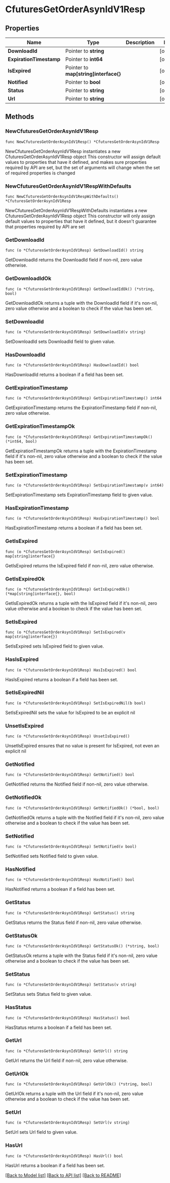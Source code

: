 # CfuturesGetOrderAsynIdV1Resp

## Properties

Name | Type | Description | Notes
------------ | ------------- | ------------- | -------------
**DownloadId** | Pointer to **string** |  | [optional] 
**ExpirationTimestamp** | Pointer to **int64** |  | [optional] 
**IsExpired** | Pointer to **map[string]interface{}** |  | [optional] 
**Notified** | Pointer to **bool** |  | [optional] 
**Status** | Pointer to **string** |  | [optional] 
**Url** | Pointer to **string** |  | [optional] 

## Methods

### NewCfuturesGetOrderAsynIdV1Resp

`func NewCfuturesGetOrderAsynIdV1Resp() *CfuturesGetOrderAsynIdV1Resp`

NewCfuturesGetOrderAsynIdV1Resp instantiates a new CfuturesGetOrderAsynIdV1Resp object
This constructor will assign default values to properties that have it defined,
and makes sure properties required by API are set, but the set of arguments
will change when the set of required properties is changed

### NewCfuturesGetOrderAsynIdV1RespWithDefaults

`func NewCfuturesGetOrderAsynIdV1RespWithDefaults() *CfuturesGetOrderAsynIdV1Resp`

NewCfuturesGetOrderAsynIdV1RespWithDefaults instantiates a new CfuturesGetOrderAsynIdV1Resp object
This constructor will only assign default values to properties that have it defined,
but it doesn't guarantee that properties required by API are set

### GetDownloadId

`func (o *CfuturesGetOrderAsynIdV1Resp) GetDownloadId() string`

GetDownloadId returns the DownloadId field if non-nil, zero value otherwise.

### GetDownloadIdOk

`func (o *CfuturesGetOrderAsynIdV1Resp) GetDownloadIdOk() (*string, bool)`

GetDownloadIdOk returns a tuple with the DownloadId field if it's non-nil, zero value otherwise
and a boolean to check if the value has been set.

### SetDownloadId

`func (o *CfuturesGetOrderAsynIdV1Resp) SetDownloadId(v string)`

SetDownloadId sets DownloadId field to given value.

### HasDownloadId

`func (o *CfuturesGetOrderAsynIdV1Resp) HasDownloadId() bool`

HasDownloadId returns a boolean if a field has been set.

### GetExpirationTimestamp

`func (o *CfuturesGetOrderAsynIdV1Resp) GetExpirationTimestamp() int64`

GetExpirationTimestamp returns the ExpirationTimestamp field if non-nil, zero value otherwise.

### GetExpirationTimestampOk

`func (o *CfuturesGetOrderAsynIdV1Resp) GetExpirationTimestampOk() (*int64, bool)`

GetExpirationTimestampOk returns a tuple with the ExpirationTimestamp field if it's non-nil, zero value otherwise
and a boolean to check if the value has been set.

### SetExpirationTimestamp

`func (o *CfuturesGetOrderAsynIdV1Resp) SetExpirationTimestamp(v int64)`

SetExpirationTimestamp sets ExpirationTimestamp field to given value.

### HasExpirationTimestamp

`func (o *CfuturesGetOrderAsynIdV1Resp) HasExpirationTimestamp() bool`

HasExpirationTimestamp returns a boolean if a field has been set.

### GetIsExpired

`func (o *CfuturesGetOrderAsynIdV1Resp) GetIsExpired() map[string]interface{}`

GetIsExpired returns the IsExpired field if non-nil, zero value otherwise.

### GetIsExpiredOk

`func (o *CfuturesGetOrderAsynIdV1Resp) GetIsExpiredOk() (*map[string]interface{}, bool)`

GetIsExpiredOk returns a tuple with the IsExpired field if it's non-nil, zero value otherwise
and a boolean to check if the value has been set.

### SetIsExpired

`func (o *CfuturesGetOrderAsynIdV1Resp) SetIsExpired(v map[string]interface{})`

SetIsExpired sets IsExpired field to given value.

### HasIsExpired

`func (o *CfuturesGetOrderAsynIdV1Resp) HasIsExpired() bool`

HasIsExpired returns a boolean if a field has been set.

### SetIsExpiredNil

`func (o *CfuturesGetOrderAsynIdV1Resp) SetIsExpiredNil(b bool)`

 SetIsExpiredNil sets the value for IsExpired to be an explicit nil

### UnsetIsExpired
`func (o *CfuturesGetOrderAsynIdV1Resp) UnsetIsExpired()`

UnsetIsExpired ensures that no value is present for IsExpired, not even an explicit nil
### GetNotified

`func (o *CfuturesGetOrderAsynIdV1Resp) GetNotified() bool`

GetNotified returns the Notified field if non-nil, zero value otherwise.

### GetNotifiedOk

`func (o *CfuturesGetOrderAsynIdV1Resp) GetNotifiedOk() (*bool, bool)`

GetNotifiedOk returns a tuple with the Notified field if it's non-nil, zero value otherwise
and a boolean to check if the value has been set.

### SetNotified

`func (o *CfuturesGetOrderAsynIdV1Resp) SetNotified(v bool)`

SetNotified sets Notified field to given value.

### HasNotified

`func (o *CfuturesGetOrderAsynIdV1Resp) HasNotified() bool`

HasNotified returns a boolean if a field has been set.

### GetStatus

`func (o *CfuturesGetOrderAsynIdV1Resp) GetStatus() string`

GetStatus returns the Status field if non-nil, zero value otherwise.

### GetStatusOk

`func (o *CfuturesGetOrderAsynIdV1Resp) GetStatusOk() (*string, bool)`

GetStatusOk returns a tuple with the Status field if it's non-nil, zero value otherwise
and a boolean to check if the value has been set.

### SetStatus

`func (o *CfuturesGetOrderAsynIdV1Resp) SetStatus(v string)`

SetStatus sets Status field to given value.

### HasStatus

`func (o *CfuturesGetOrderAsynIdV1Resp) HasStatus() bool`

HasStatus returns a boolean if a field has been set.

### GetUrl

`func (o *CfuturesGetOrderAsynIdV1Resp) GetUrl() string`

GetUrl returns the Url field if non-nil, zero value otherwise.

### GetUrlOk

`func (o *CfuturesGetOrderAsynIdV1Resp) GetUrlOk() (*string, bool)`

GetUrlOk returns a tuple with the Url field if it's non-nil, zero value otherwise
and a boolean to check if the value has been set.

### SetUrl

`func (o *CfuturesGetOrderAsynIdV1Resp) SetUrl(v string)`

SetUrl sets Url field to given value.

### HasUrl

`func (o *CfuturesGetOrderAsynIdV1Resp) HasUrl() bool`

HasUrl returns a boolean if a field has been set.


[[Back to Model list]](../README.md#documentation-for-models) [[Back to API list]](../README.md#documentation-for-api-endpoints) [[Back to README]](../README.md)


